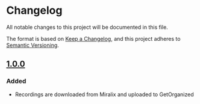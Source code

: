 # Changelog

All notable changes to this project will be documented in this file.

The format is based on [Keep a Changelog](https://keepachangelog.com/en/1.0.0/),
and this project adheres to [Semantic Versioning](https://semver.org/spec/v2.0.0.html).

## [1.0.0]

### Added

- Recordings are downloaded from Miralix and uploaded to GetOrganized

[1.0.0]: https://github.com/itk-dev-rpa/udsendelse-af-velkomstbrev/releases/tag/1.0.0
